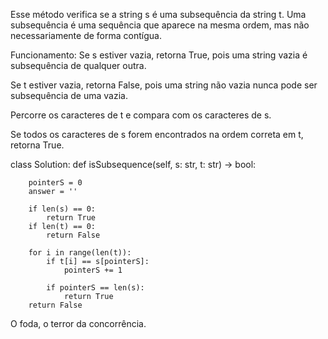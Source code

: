 Esse método verifica se a string s é uma subsequência da string t. Uma subsequência é uma sequência que aparece na mesma ordem, mas não necessariamente de forma contígua.

Funcionamento:
Se s estiver vazia, retorna True, pois uma string vazia é subsequência de qualquer outra.

Se t estiver vazia, retorna False, pois uma string não vazia nunca pode ser subsequência de uma vazia.

Percorre os caracteres de t e compara com os caracteres de s.

Se todos os caracteres de s forem encontrados na ordem correta em t, retorna True.

class Solution:
    def isSubsequence(self, s: str, t: str) -> bool:
        
        pointerS = 0
        answer = ''
        
        if len(s) == 0:
            return True
        if len(t) == 0:
            return False

        for i in range(len(t)):
            if t[i] == s[pointerS]:
                pointerS += 1

            if pointerS == len(s):
                return True
        return False    
        
        
O foda, o terror da concorrência.